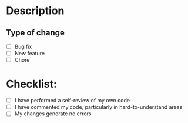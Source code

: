 # Description



## Type of change

- [ ] Bug fix
- [ ] New feature
- [ ] Chore

# Checklist:

- [ ] I have performed a self-review of my own code
- [ ] I have commented my code, particularly in hard-to-understand areas
- [ ] My changes generate no errors
